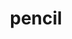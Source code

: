 ---
title: pencil
unicode_regular: \ebf9
unicode_bold: \ebf8
unicode_solid: \ebfa
unicode_brand: 
---
